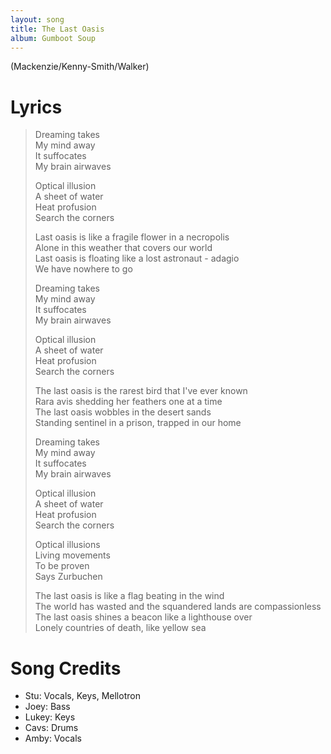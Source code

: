 ```yaml
---
layout: song
title: The Last Oasis
album: Gumboot Soup
---
```


(Mackenzie/Kenny-Smith/Walker)

# Lyrics

> Dreaming takes  
> My mind away  
> It suffocates  
> My brain airwaves  
>  
> Optical illusion  
> A sheet of water  
> Heat profusion  
> Search the corners  
>  
> Last oasis is like a fragile flower in a necropolis  
> Alone in this weather that covers our world  
> Last oasis is floating like a lost astronaut - adagio  
> We have nowhere to go  
>  
> Dreaming takes  
> My mind away  
> It suffocates  
> My brain airwaves  
>  
> Optical illusion  
> A sheet of water  
> Heat profusion  
> Search the corners  
>  
> The last oasis is the rarest bird that I've ever known  
> Rara avis shedding her feathers one at a time  
> The last oasis wobbles in the desert sands  
> Standing sentinel in a prison, trapped in our home  
>  
> Dreaming takes  
> My mind away  
> It suffocates  
> My brain airwaves  
>  
> Optical illusion  
> A sheet of water  
> Heat profusion  
> Search the corners  
>  
> Optical illusions  
> Living movements  
> To be proven  
> Says Zurbuchen  
>  
> The last oasis is like a flag beating in the wind  
> The world has wasted and the squandered lands are compassionless  
> The last oasis shines a beacon like a lighthouse over  
> Lonely countries of death, like yellow sea  

# Song Credits

* Stu: Vocals, Keys, Mellotron
* Joey: Bass
* Lukey: Keys
* Cavs: Drums
* Amby: Vocals
